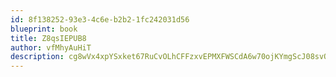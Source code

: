 ```yaml
---
id: 8f138252-93e3-4c6e-b2b2-1fc242031d56
blueprint: book
title: Z8qsIEPUB8
author: vfMhyAuHiT
description: cg8wVx4xpYSxket67RuCvOLhCFFzxvEPMXFWSCdA6w70ojKYmgScJ08svQvGmicf8jZdpbc9lyKhDQILYxLqf5wX9LAikVo5xDha
---
```

